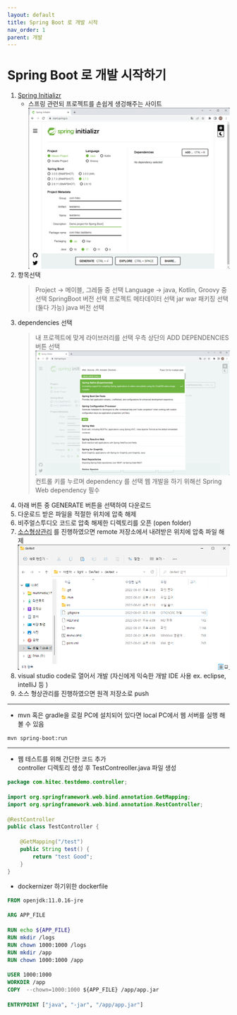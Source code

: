 ```yaml
---
layout: default
title: Spring Boot 로 개발 시작   
nav_order: 1
parent: 개발
---
```


# Spring Boot 로 개발 시작하기

1. [Spring Initializr](https://start.spring.io/, "Spring Initializr") 
    * 스프링 관련되 프로젝트를 손쉽게 생겅해주는 사이트
   ![Spring Initializr](../image/Dev/spring1.png)    
2. 항목선택
    > Project -> 메이블, 그레들 중 선택
    > Language -> java, Kotlin, Groovy 중 선택
    > SpringBoot 버전 선택
    > 프로젝트 메타데이터 선택
    > jar war 패키징 선택 (둘다 가능)
    > java 버전 선택
3. dependencies 선택
    > 내 프로젝트에 맞게 라이브러리를 선택
    > 우측 상단의 ADD DEPENDENCIES 버튼 선택
   ![Spring dependencies](../image/Dev/spring2.png)    
    > 컨트롤 키를 누르며 dependency 를 선택
    > 웹 개발을 하기 위해선 Spring Web dependency 필수      
4. 아래 버튼 중 GENERATE 버튼을 선택하여 다운로드
5. 다운로드 받은 파일을 적절한 위치에 압축 해제
6. 비주얼스투디오 코드로 압축 해제한 디렉토리를 오픈 (open folder)   
7. [소스형상관리](../DevEnv/소스형상관리.md) 를 진행하였으면 remote 저장소에서 내려받은 위치에 압축 파일 해제   
   ![git directory](../image/Dev/spring3.png)    
8. visual studio code로 열어서 개발 (자신에게 익숙한 개발 IDE 사용 ex. eclipse, intelliJ 등 )
9. 소스 형상관리를 진행하였으면 원격 저장소로 push   

---

* mvn 혹은 gradle을 로컬 PC에 설치되어 있다면 local PC에서 웹 서버를 실행 해 볼 수 있음   
```
mvn spring-boot:run
```

---

* 웹 테스트를 위해 간단한 코드 추가   
  controller 디렉토리 생성 후 TestContreoller.java 파일 생성   


```java
package com.hitec.testdemo.controller;

import org.springframework.web.bind.annotation.GetMapping;
import org.springframework.web.bind.annotation.RestController;

@RestController
public class TestController {
    
    @GetMapping("/test")
    public String test() {
        return "test Good";
    }
}

```

* dockernizer 하기위한 dockerfile   
  
```Dockerfile
FROM openjdk:11.0.16-jre

ARG APP_FILE

RUN echo ${APP_FILE}
RUN mkdir /logs
RUN chown 1000:1000 /logs
RUN mkdir /app
RUN chown 1000:1000 /app

USER 1000:1000
WORKDIR /app
COPY  --chown=1000:1000 ${APP_FILE} /app/app.jar

ENTRYPOINT ["java", "-jar", "/app/app.jar"]
```